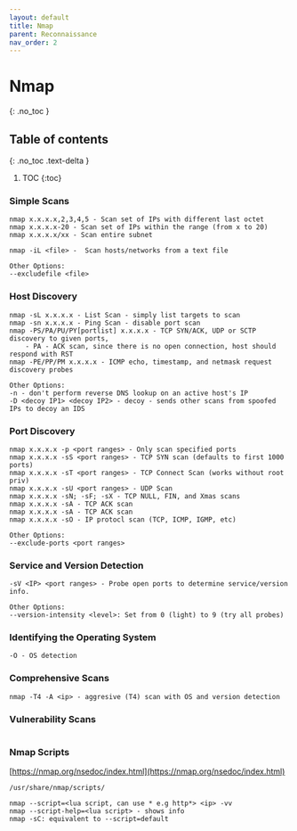 ```yaml
---
layout: default
title: Nmap
parent: Reconnaissance
nav_order: 2
---
```




# Nmap
{: .no_toc }

## Table of contents
{: .no_toc .text-delta }

1. TOC
{:toc}


### Simple Scans
```
nmap x.x.x.x,2,3,4,5 - Scan set of IPs with different last octet  
nmap x.x.x.x-20 - Scan set of IPs within the range (from x to 20)  
nmap x.x.x.x/xx - Scan entire subnet  
```
```
nmap -iL <file> -  Scan hosts/networks from a text file  

Other Options:
--excludefile <file>
```

### Host Discovery
```
nmap -sL x.x.x.x - List Scan - simply list targets to scan
nmap -sn x.x.x.x - Ping Scan - disable port scan
nmap -PS/PA/PU/PY[portlist] x.x.x.x - TCP SYN/ACK, UDP or SCTP discovery to given ports, 
    - PA - ACK scan, since there is no open connection, host should respond with RST
nmap -PE/PP/PM x.x.x.x - ICMP echo, timestamp, and netmask request discovery probes

Other Options:
-n - don't perform reverse DNS lookup on an active host's IP
-D <decoy IP1> <decoy IP2> - decoy - sends other scans from spoofed IPs to decoy an IDS
```

### Port Discovery
```
nmap x.x.x.x -p <port ranges> - Only scan specified ports
nmap x.x.x.x -sS <port ranges> - TCP SYN scan (defaults to first 1000 ports)
nmap x.x.x.x -sT <port ranges> - TCP Connect Scan (works without root priv)
nmap x.x.x.x -sU <port ranges> - UDP Scan 
nmap x.x.x.x -sN; -sF; -sX - TCP NULL, FIN, and Xmas scans
nmap x.x.x.x -sA - TCP ACK scan
nmap x.x.x.x -sA - TCP ACK scan
nmap x.x.x.x -sO - IP protocl scan (TCP, ICMP, IGMP, etc)

Other Options:
--exclude-ports <port ranges>
```

### Service and Version Detection
```
-sV <IP> <port ranges> - Probe open ports to determine service/version info.

Other Options:
--version-intensity <level>: Set from 0 (light) to 9 (try all probes)
```

### Identifying the Operating System

```
-O - OS detection
```
### Comprehensive Scans
```
nmap -T4 -A <ip> - aggresive (T4) scan with OS and version detection
```

### Vulnerability Scans
```
```

### Nmap Scripts
[https://nmap.org/nsedoc/index.html](https://nmap.org/nsedoc/index.html)
```
/usr/share/nmap/scripts/

nmap --script=<lua script, can use * e.g http*> <ip> -vv
nmap --script-help=<lua script> - shows info
nmap -sC: equivalent to --script=default
```

